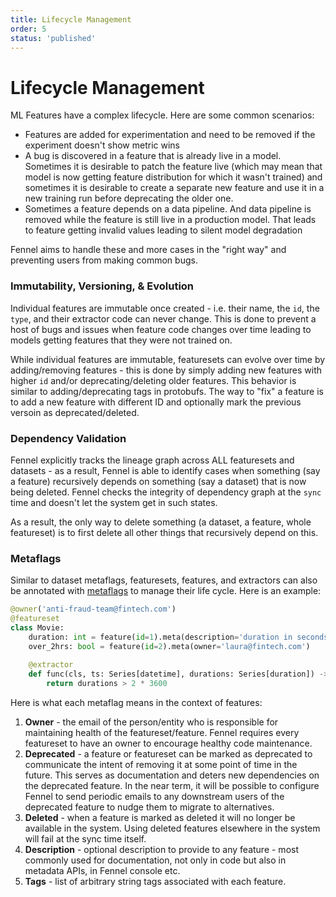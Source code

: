 ```yaml
---
title: Lifecycle Management
order: 5
status: 'published'
---
```


# Lifecycle Management

ML Features have a complex lifecycle. Here are some common scenarios:

* Features are added for experimentation and need to be removed if the experiment doesn't show metric wins
* A bug is discovered in a feature that is already live in a model. Sometimes it is desirable to patch the feature live (which may mean that model is now getting feature distribution for which it wasn't trained) and sometimes it is desirable to create a separate new feature and use it in a new training run before deprecating the older one.&#x20;
* Sometimes a feature depends on a data pipeline. And data pipeline is removed while the feature is still live in a production model. That leads to feature getting invalid values leading to silent model degradation

Fennel aims to handle these and more cases in the "right way" and preventing users from making common bugs.

### Immutability, Versioning, & Evolution

Individual features are immutable once created - i.e. their name, the `id`, the `type`, and their extractor code can never change. This is done to prevent a host of bugs and issues when feature code changes over time leading to models getting features that they were not trained on.&#x20;

While individual features are immutable, featuresets can evolve over time by adding/removing features - this is done by simply adding new features with higher `id` and/or deprecating/deleting older features. This behavior is similar to adding/deprecating tags in protobufs. The way to "fix" a feature is to add a new feature with different ID and optionally mark the previous versoin as deprecated/deleted.&#x20;

### Dependency Validation

Fennel explicitly tracks the lineage graph across ALL featuresets and datasets - as a result, Fennel is able to identify cases when something (say a feature) recursively depends on something (say a dataset) that is now being deleted. Fennel checks the integrity of dependency graph at the `sync` time and doesn't let the system get in such states.&#x20;

As a result, the only way to delete something (a dataset, a feature, whole featureset) is to first delete all other things that recursively depend on this.

### Metaflags

Similar to dataset metaflags, featuresets, features, and extractors can also be annotated with [metaflags](/governance/metaflags) to manage their life cycle. Here is an example:

```python
@owner('anti-fraud-team@fintech.com')
@featureset
class Movie:
    duration: int = feature(id=1).meta(description='duration in seconds')
    over_2hrs: bool = feature(id=2).meta(owner='laura@fintech.com')
        
    @extractor
    def func(cls, ts: Series[datetime], durations: Series[duration]) -> Series[over_2hrs]:
        return durations > 2 * 3600
```

Here is what each metaflag means in the context of features:

1. **Owner** - the email of the person/entity who is responsible for maintaining health of the featureset/feature. Fennel requires every featureset to have an owner to encourage healthy code maintenance.&#x20;
2. **Deprecated** - a feature or featureset can be marked as deprecated to communicate the intent of removing it at some point of time in the future. This serves as documentation and deters new dependencies on the deprecated feature. In the near term, it will be possible to configure Fennel to send periodic emails to any downstream users of the deprecated feature to nudge them to migrate to alternatives.&#x20;
3. **Deleted** -  when a feature is marked as deleted it will no longer be available in the system. Using deleted features elsewhere in the system will fail at the sync time itself.
4. **Description** - optional description to provide to any feature - most commonly used for documentation, not only in code but also in metadata APIs, in Fennel console etc.
5. **Tags** - list of arbitrary string tags associated with each feature.
